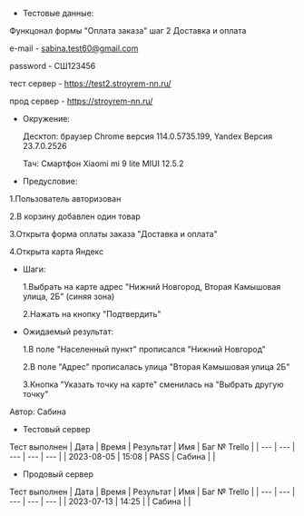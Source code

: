 * Тестовые данные:

 Функцонал формы "Оплата заказа" шаг 2 Доставка и оплата
 
 e-mail - sabina.test60@gmail.com
 
 password - СШ123456
 
 тест сервер - https://test2.stroyrem-nn.ru/
 
 прод сервер - https://stroyrem-nn.ru/
 
 * Окружение: 

	Десктоп: браузер Chrome версия 114.0.5735.199, Yandex Версия 23.7.0.2526
	
	Тач: Cмартфон Xiaomi mi 9 lite MIUI 12.5.2
 
* Предусловие:
 
 1.Пользователь авторизован
 
 2.В корзину добавлен один товар
 
 3.Открыта форма оплаты заказа "Доставка и оплата"
 
 4.Открыта карта Яндекс
 

* Шаги:

  1.Выбрать на карте адрес "Нижний Новгород, Вторая Камышовая улица, 2Б" (синяя зона)
  
  2.Нажать на кнопку "Подтвердить"
 

* Ожидаемый результат:

   1.В поле "Населенный пункт" прописался "Нижний Новгород"
   
   2.В поле "Адрес" прописалась улица "Вторая Камышовая улица 2Б"
   
   3.Кнопка "Указать точку на карте" сменилась на "Выбрать другую точку"

Автор: Сабина

* Тестовый сервер 

Тест выполнен
| Дата | Время | Результат | Имя | Баг № Trello |
| --- | --- | --- | --- | --- |
| 2023-08-05 | 15:08 | PASS | Сабина |   | 

* Продовый сервер

Тест выполнен
| Дата | Время | Результат | Имя | Баг № Trello |
| --- | --- | --- | --- | --- |
| 2023-07-13 | 14:25 |  | Сабина |   | 
